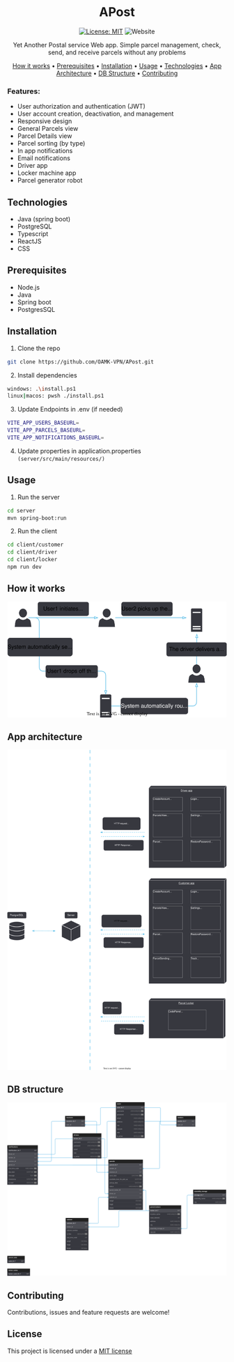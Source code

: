 <h1 align = "center"> APost</h1>
<div align = "center">

[![License: MIT](https://img.shields.io/badge/License-MIT-blue.svg)](https://opensource.org/licenses/MIT)
![Website](https://img.shields.io/website?url=https%3A%2F%2Fjust-apost.web.app%2F)
</div>
<p align = "center">Yet Another Postal service Web app. Simple parcel management, check, send, and receive parcels without any problems  </p>
<p align = "center">
  <a href="#how-it-works">How it works</a> •
  <a href="#prerequisites">Prerequisites</a> •
  <a href="#installation">Installation</a> •
  <a href="#usage">Usage</a> •
  <a href="#technologies">Technologies</a> •
  <a href="#app-architecture">App Architecture</a> •
  <a href="#db-structure">DB Structure</a> •
  <a href="#contributing">Contributing</a>
</p>



### Features:
-  User authorization and authentication (JWT)
-  User account creation, deactivation, and management
-  Responsive design
-  General Parcels view
-  Parcel Details view
-  Parcel sorting (by type)
-  In app notifications
-  Email notifications
-  Driver app
-  Locker machine app
-  Parcel generator robot 

## Technologies
- Java (spring boot)
- PostgreSQL
- Typescript
- ReactJS
- CSS



## Prerequisites
- Node.js 
- Java
- Spring boot
- PostgresSQL


## Installation
1. Clone the repo
```sh
git clone https://github.com/OAMK-VPN/APost.git
```
2. Install dependencies
```sh
windows: .\install.ps1
linux|macos: pwsh ./install.ps1
```
3. Update Endpoints in .env (if needed)
```sh
VITE_APP_USERS_BASEURL=
VITE_APP_PARCELS_BASEURL=
VITE_APP_NOTIFICATIONS_BASEURL=
```
4. Update properties in application.properties `(server/src/main/resources/)`


## Usage
1. Run the server
```sh
cd server
mvn spring-boot:run
```
2. Run the client
```sh
cd client/customer
cd client/driver
cd client/locker
npm run dev
```



## How it works
<div align = "center">

  ![How it works](images/How_itworks.svg)
</div>

## App architecture
![App architecture](images/App_architecture.svg)

## DB structure
![DB structure](images/DB_st.svg)


## Contributing
Contributions, issues and feature requests are welcome!

## License
This project is licensed under a [MIT license](https://opensource.org/licenses/MIT)
